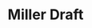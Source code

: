 ---
title: 'Miller Draft'
type: 'USA'
description: 'Lorem ipsum dolor sit amet consectetur adipisicing elit. Obcaecati sint cumque voluptatem cupiditate odit corporis.'
price: 19
---